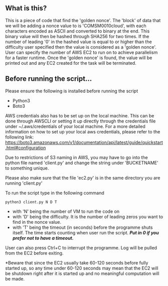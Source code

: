 ## What is this?

This is a piece of code that find the 'golden nonce'. The 'block' of data that we will be adding a nonce value to is 'COMSM0010cloud', with each characters encoded as ASCII and converted to binary at the end. This binary value will then be hashed through SHA256 for two times. If the number of leading '0' in the hashed value is equal to or higher than the difficulty user specified then the value is considered as a 'golden nonce'.
User can specify the number of AWS EC2 to run on to achieve parallelism for a faster runtime. Once the 'golden nonce' is found, the value will be printed out and any EC2 created for the task will be terminated. 

## Before running the script...

Please ensure the following is installed before running the script
- Python3
- Boto3

AWS credentials also has to be set up on the local machine. This can be done through AWSCLI or setting it up directly through the credentials file under ~/.aws/credentials of your local machine.
For a more detailed information on how to set up your local aws credentials, please refer to the following link:
https://boto3.amazonaws.com/v1/documentation/api/latest/guide/quickstart.html#configuration 

Due to restrictions of S3 naming in AWS, you may have to go into the python file named 'client.py' and change the string under 'BUCKETNAME' to something unique.

Please also make sure that the file 'ec2.py' is in the same directory you are running 'client.py'

To run the script type in the following command

`python3 client.py N D T`
- with 'N' being the number of VM to run the code on
- with 'D' being the difficulty. It is the number of leading zeros you want to find in the nonce value.
- with 'T' being the timeout (in seconds) before the programme shuts itself. The time starts counting when user run the script. **_Put in 0 if you prefer not to have a timeout._**

User can also press Ctrl+C to interrupt the programme. Log will be pulled from the EC2 before exiting.

*Beware that since the EC2 usually take 60-120 seconds before fully started up, so any time under 60-120 seconds may mean that the EC2 will be shutdown right after it is started up and no meaningful computation will be made.



